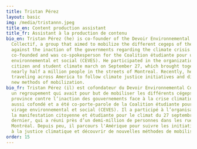 ```yaml
---
title: Tristan Pérez
layout: basic
img: /media/tristannn.jpeg
title_en: Content production assistant
title_fr: Assistant à la production de contenu
bio_en: Tristan Pérez (he) is co-founder of the Devoir Environnemental
  Collectif, a group that aimed to mobilize the different cegeps of the province
  against the inaction of the governments regarding the climate crisis. He also
  co-founded and was co-spokesperson for the Coalition étudiante pour un virage
  environnemental et social (CEVES). He participated in the organization of the
  citizen and student climate march on September 27, which brought together
  nearly half a million people in the streets of Montreal. Recently, he has been
  traveling across America to follow climate justice initiatives and discover
  new methods of mobilization.
bio_fr: Tristan Pérez (il) est cofondateur du Devoir Environnemental Collectif,
  un regroupement qui avait pour but de mobiliser les différents cégeps de la
  province contre l’inaction des gouvernements face à la crise climatique. Il a
  aussi cofondé et a été co-porte-parole de la Coalition étudiante pour un
  virage environnemental et social (CEVES). Il a participé à l’organisation de
  la manifestation citoyenne et étudiante pour le climat du 27 septembre
  dernier, qui a réuni près d’un demi-million de personnes dans les rues de
  Montréal. Depuis peu, il parcours l'Amérique pour suivre les initiatives liées
  à la justice climatique et découvrir de nouvelles méthodes de mobilisation.
order: 15
---
```

